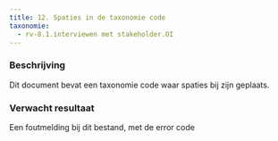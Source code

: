 ```yaml
---
title: 12. Spaties in de taxonomie code
taxonomie:
  - rv-8.1.interviewen met stakeholder.OI
---
```


### Beschrijving

Dit document bevat een taxonomie code waar spaties bij zijn geplaats.

### Verwacht resultaat

Een foutmelding bij dit bestand, met de error code
